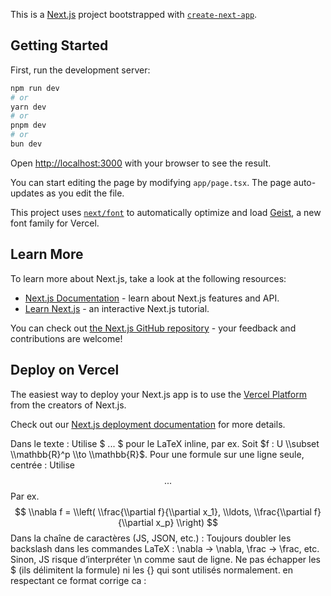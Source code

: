 This is a [Next.js](https://nextjs.org) project bootstrapped with [`create-next-app`](https://nextjs.org/docs/app/api-reference/cli/create-next-app).

## Getting Started

First, run the development server:

```bash
npm run dev
# or
yarn dev
# or
pnpm dev
# or
bun dev
```

Open [http://localhost:3000](http://localhost:3000) with your browser to see the result.

You can start editing the page by modifying `app/page.tsx`. The page auto-updates as you edit the file.

This project uses [`next/font`](https://nextjs.org/docs/app/building-your-application/optimizing/fonts) to automatically optimize and load [Geist](https://vercel.com/font), a new font family for Vercel.

## Learn More

To learn more about Next.js, take a look at the following resources:

- [Next.js Documentation](https://nextjs.org/docs) - learn about Next.js features and API.
- [Learn Next.js](https://nextjs.org/learn) - an interactive Next.js tutorial.

You can check out [the Next.js GitHub repository](https://github.com/vercel/next.js) - your feedback and contributions are welcome!

## Deploy on Vercel

The easiest way to deploy your Next.js app is to use the [Vercel Platform](https://vercel.com/new?utm_medium=default-template&filter=next.js&utm_source=create-next-app&utm_campaign=create-next-app-readme) from the creators of Next.js.

Check out our [Next.js deployment documentation](https://nextjs.org/docs/app/building-your-application/deploying) for more details.




Dans le texte :
Utilise $ ... $ pour le LaTeX inline, par ex.
Soit $f : U \\subset \\mathbb{R}^p \\to \\mathbb{R}$.
Pour une formule sur une ligne seule, centrée :
Utilise $$ ... $$
Par ex.
$$
\\nabla f = \\left( \\frac{\\partial f}{\\partial x_1}, \\ldots, \\frac{\\partial f}{\\partial x_p} \\right)
$$
Dans la chaîne de caractères (JS, JSON, etc.) :
Toujours doubler les backslash dans les commandes LaTeX :
\nabla → \\nabla, \frac → \\frac, etc.
Sinon, JS risque d’interpréter \n comme saut de ligne.
Ne pas échapper les $ (ils délimitent la formule) ni les {} qui sont utilisés normalement.
en respectant ce format corrige ca :